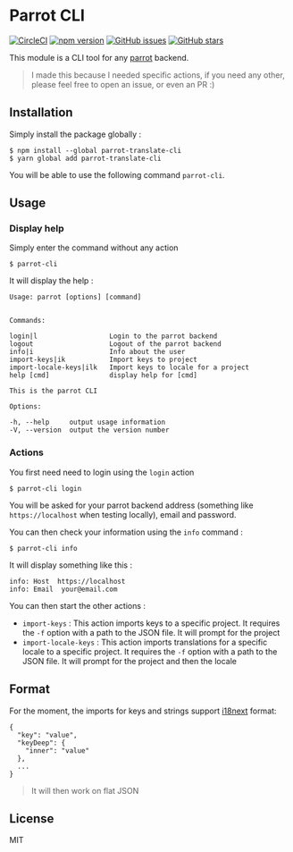 # Parrot CLI

[![CircleCI](https://circleci.com/gh/milanito/parrot-translate-cli.svg?style=svg)](https://circleci.com/gh/milanito/parrot-translate-cli) [![npm version](https://badge.fury.io/js/parrot-translate-cli.svg)](https://badge.fury.io/js/parrot-translate-cli) [![GitHub issues](https://img.shields.io/github/issues/milanito/parrot-translate-cli.svg)](https://github.com/milanito/parrot-translate-cli/issues) [![GitHub stars](https://img.shields.io/github/stars/milanito/parrot-translate-cli.svg)](https://github.com/milanito/parrot-translate-cli/stargazers)

This module is a CLI tool for any [parrot](http://anthonynsimon.com/parrot.github.io/) backend.

> I made this because I needed specific actions, if you need any other, please feel free to open an issue, or even  an PR :)

## Installation

Simply install the package globally :

    $ npm install --global parrot-translate-cli
    $ yarn global add parrot-translate-cli

You will be able to use the following command `parrot-cli`.

## Usage

### Display help

Simply enter the command without any action

    $ parrot-cli

It will display the help :

```
Usage: parrot [options] [command]


Commands:

login|l                  Login to the parrot backend
logout                   Logout of the parrot backend
info|i                   Info about the user
import-keys|ik           Import keys to project
import-locale-keys|ilk   Import keys to locale for a project
help [cmd]               display help for [cmd]

This is the parrot CLI

Options:

-h, --help     output usage information
-V, --version  output the version number
```
### Actions

You first need need to login using the `login` action

    $ parrot-cli login

You will be asked for your parrot backend address (something like `https://localhost` when testing locally), email and password.

You can then check your information using the `info` command :

    $ parrot-cli info

It will display something like this :

```
info: Host  https://localhost
info: Email  your@email.com
```

You can then start the other actions :

- `import-keys` : This action imports keys to a specific project. It requires the `-f` option with a path to the JSON file. It will prompt for the project
- `import-locale-keys` : This action imports translations for a specific locale to a specific project. It requires the `-f` option with a path to the JSON file. It will prompt for the project and then the locale

## Format

For the moment, the imports for keys and strings support [i18next](https://www.i18next.com/) format:

```
{
  "key": "value",
  "keyDeep": {
    "inner": "value"
  },
  ...
}
```

> It will then work on flat JSON

## License

MIT
